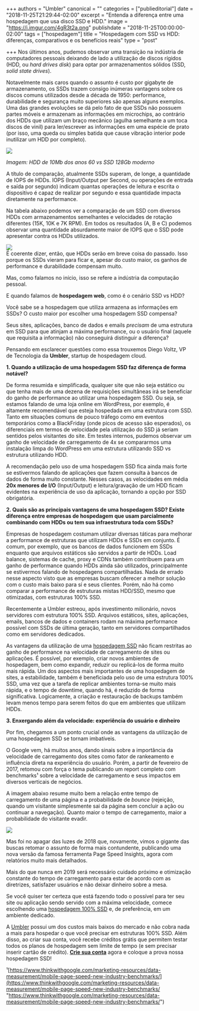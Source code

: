 +++
authors = "Umbler"
canonical = ""
categories = ["publieditorial"]
date = "2018-11-25T21:29:44-02:00"
excerpt = "Entenda a diferença entre uma hospedagem que usa disco SSD e HDD."
image = "https://i.imgur.com/4gR3t2a.png"
publishdate = "2018-11-25T00:00:00-02:00"
tags = ["hospedagem"]
title = "Hospedagem com SSD vs HDD: diferenças, comparativos e os benefícios reais"
type = "post"

+++
Nos últimos anos, pudemos observar uma transição na indústria de computadores pessoais deixando de lado a utilização de discos rígidos (HDD, ou _hard drives disk_) para optar por armazenamentos sólidos (SSD, _solid state drives_).

Notavelmente mais caros quando o assunto é custo por gigabyte de armazenamento, os SSDs trazem consigo inúmeras vantagens sobre os discos comuns utilizados desde a década de 1950: performance, durabilidade e segurança muito superiores são apenas alguns exemplos. Uma das grandes evoluções se dá pelo fato de que SSDs não possuem partes móveis e armazenam as informações em microchips, ao contrário dos HDDs que utilizam um braço mecânico (agulha semelhante a um toca discos de vinil) para ler/escrever as informações em uma espécie de prato (por isso, uma queda ou simples batida que cause vibração interior pode inutilizar um HDD por completo).

![](https://i.imgur.com/u7ZPPIF.jpg)

_Imagem: HDD de 10Mb dos anos 60 vs SSD 128Gb moderno_

A título de comparação, atualmente SSDs superam, de longe, a quantidade de IOPS de HDDs. IOPS (Input/Output per Second, ou operações de entrada e saída por segundo) indicam quantas operações de leitura e escrita o dispositivo é capaz de realizar por segundo e essa quantidade impacta diretamente na performance.

Na tabela abaixo podemos ver a comparação de um SSD com diversos HDDs com armazenamentos semelhantes e velocidades de rotação diferentes (15K, 10K e 7K RPM). Em todos os resultados (A, B e C) podemos observar uma quantidade absurdamente maior de IOPS que o SSD pode apresentar contra os HDDs utilizados.

![](https://i.imgur.com/aDkN6AJ.jpg)  
É coerente dizer, então, que HDDs serão em breve coisa do passado. Isso porque os SSDs vieram para ficar e, apesar do custo maior, os ganhos de performance e durabilidade compensam muito.

Mas, como falamos no início, isso se refere a indústria da computação pessoal.

E quando falamos de **hospedagem web**, como é o cenário SSD vs HDD?

Você sabe se a hospedagem que utiliza armazena as informações em SSDs? O custo maior por escolher uma hospedagem SSD compensa?

Seus sites, aplicações, banco de dados e emails _precisam_ de uma estrutura em SSD para que atinjam a máxima performance, ou o usuário final (aquele que requisita a informação) não conseguirá distinguir a diferença?

Pensando em esclarecer questões como essa trouxemos Diego Voltz, VP de Tecnologia da **Umbler**, startup de hospedagem cloud.

**1. Quando a utilização de uma hospedagem SSD faz diferença de forma notável?**

De forma resumida e simplificada, qualquer site que não seja estático ou que tenha mais de uma dezena de requisições simultâneas irá se beneficiar do ganho de performance ao utilizar uma hospedagem SSD. Ou seja, se estamos falando de uma loja online em WordPress, por exemplo, é altamente recomendável que esteja hospedada em uma estrutura com SSD. Tanto em situações comuns de pouco tráfego como em eventos temporários como a BlackFriday (onde picos de acesso são esperados), os diferenciais em termos de velocidade pela utilização do SSD já seriam sentidos pelos visitantes do site. Em testes internos, pudemos observar um ganho de velocidade de carregamento de 4x se compararmos uma instalação limpa do WordPress em uma estrutura utilizando SSD vs estrutura utilizando HDD.

A recomendação pelo uso de uma hospedagem SSD fica ainda mais forte se estivermos falando de aplicações que fazem consulta à bancos de dados de forma muito constante. Nesses casos, as velocidades em média **20x menores de I/O** (Input/Output) e leitura/gravação de um HDD ficam evidentes na experiência de uso da aplicação, tornando a opção por SSD obrigatória.

**2. Quais são as principais vantagens de uma hospedagem SSD? Existe diferença entre empresas de hospedagem que usam parcialmente combinando com HDDs ou tem sua infraestrutura toda com SSDs?**

Empresas de hospedagem costumam utilizar diversas táticas para melhorar a performance de estruturas que utilizam HDDs e SSDs em conjunto. É comum, por exemplo, que os bancos de dados funcionem em SSDs enquanto que arquivos estáticos são servidos a partir de HDDs. Load balance, sistemas de cache, proxy e CDNs também contribuem para um ganho de performance quando HDDs ainda são utilizados, principalmente se estivermos falando de hospedagens compartilhadas. Nada de errado nesse aspecto visto que as empresas buscam oferecer a melhor solução com o custo mais baixo para sí e seus clientes. Porém, não há como comparar a performance de estruturas mistas HDD/SSD, mesmo que otimizadas, com estruturas 100% SSD.

Recentemente a Umbler estreou, após investimento milionário, novos servidores com estrutura 100% SSD. Arquivos estáticos, sites, aplicações, emails, bancos de dados e containers rodam na máxima performance possível com SSDs de última geração, tanto em servidores compartilhados como em servidores dedicados.

As vantagens da utilização de uma [hospedagem SSD](https://www.umbler.com/br/hospedagem-ssd?utm_source=tableless&utm_medium=ssdvshdd) não ficam restritas ao ganho de performance na velocidade de carregamento de sites ou aplicações. É possível, por exemplo, criar novos ambientes de hospedagem, bem como expandir, reduzir ou replicá-los de forma muito mais rápida. Um dos aspectos mais importantes de uma hospedagem de sites, a estabilidade, também é beneficiada pelo uso de uma estrutura 100% SSD, uma vez que a tarefa de replicar ambientes torna-se muito mais rápida, e o tempo de downtime, quando há, é reduzido de forma significativa. Logicamente, a criação e restauração de backups também levam menos tempo para serem feitos do que em ambientes que utilizam HDDs.

**3. Enxergando além da velocidade: experiência do usuário e dinheiro**

Por fim, chegamos a um ponto crucial onde as vantagens da utilização de uma hospedagem SSD se tornam imbatíveis.

O Google vem, há muitos anos, dando sinais sobre a importância da velocidade de carregamento dos sites como fator de rankeamento e influência direta na experiência do usuário. Porém, a partir de fevereiro de 2017, retomou com força o tema publicando um report completo com benchmarks¹ sobre a velocidade de carregamento e seus impactos em diversos verticais de negócios.

A imagem abaixo resume muito bem a relação entre tempo de carregamento de uma página e a probabilidade de _bounce_ (rejeição, quando um visitante simplesmente sai da página sem concluir a ação ou continuar a navegação). Quanto maior o tempo de carregamento, maior a probabilidade do visitante evadir.

![](https://i.imgur.com/ji1K1K8.png)

Mas foi no apagar das luzes de 2018 que, novamente, vimos o gigante das buscas retomar o assunto de forma mais contundente, publicando uma nova versão da famosa ferramenta Page Speed Insights, agora com relatórios muito mais detalhados.

Mais do que nunca em 2019 será necessário cuidado próximo e otimização constante do tempo de carregamento para estar de acordo com as diretrizes, satisfazer usuários e não deixar dinheiro sobre a mesa.

Se você quiser ter certeza que está fazendo todo o possível para ter seu site ou aplicação sendo servido com a máxima velocidade, comece escolhendo uma [hospedagem 100% SSD](https://www.umbler.com/br/hospedagem-ssd?utm_source=tableless&utm_medium=ssdvshdd) e, de preferência, em um ambiente dedicado.

A [Umbler](https://www.umbler.com/br?utm_source=tableless&utm_medium=ssdvshdd) possui um dos custos mais baixos do mercado e não cobra nada a mais para hospedar o que você precisar em estruturas 100% SSD. Além disso, ao criar sua conta, você recebe créditos grátis que permitem testar todos os planos de hospedagem sem limite de tempo (e sem precisar inserir cartão de crédito). [**Crie sua conta**](https://app.umbler.com/account/register?utm_source=tableless&utm_medium=ssdvshdd) agora e coloque a prova nossa hospedagem SSD!

¹[https://www.thinkwithgoogle.com/marketing-resources/data-measurement/mobile-page-speed-new-industry-benchmarks/](https://www.thinkwithgoogle.com/marketing-resources/data-measurement/mobile-page-speed-new-industry-benchmarks/ "https://www.thinkwithgoogle.com/marketing-resources/data-measurement/mobile-page-speed-new-industry-benchmarks/")